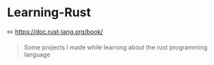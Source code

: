 # Learning-Rust
✏️ https://doc.rust-lang.org/book/

> Some projects I made while learning about the rust programming language
